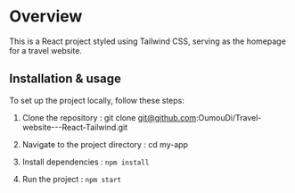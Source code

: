 
# Overview

This is a React project styled using Tailwind CSS, serving as the homepage for a travel website.

## Installation & usage

To set up the project locally, follow these steps:

1. Clone the repository :
git clone git@github.com:OumouDi/Travel-website---React-Tailwind.git

2. Navigate to the project directory :
cd my-app

3. Install dependencies :
 `npm install`

4. Run the project :
`npm start`
